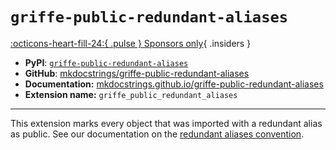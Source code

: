 # `griffe-public-redundant-aliases`

[:octicons-heart-fill-24:{ .pulse } Sponsors only](../../insiders/index.md){ .insiders }

- **PyPI**: [`griffe-public-redundant-aliases`](https://pypi.org/project/griffe-public-redundant-aliases/)
- **GitHub**: [mkdocstrings/griffe-public-redundant-aliases](https://github.com/mkdocstrings/griffe-public-redundant-aliases)
- **Documentation:** [mkdocstrings.github.io/griffe-public-redundant-aliases](https://mkdocstrings.github.io/griffe-public-redundant-aliases)
- **Extension name:** `griffe_public_redundant_aliases`

---

This extension marks every object that was imported with a redundant alias as public. See our documentation on the [redundant aliases convention](../../guide/users/recommendations/public-apis.md#redundant-aliases).
